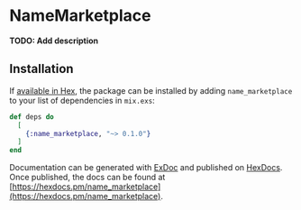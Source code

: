 # NameMarketplace

**TODO: Add description**

## Installation

If [available in Hex](https://hex.pm/docs/publish), the package can be installed
by adding `name_marketplace` to your list of dependencies in `mix.exs`:

```elixir
def deps do
  [
    {:name_marketplace, "~> 0.1.0"}
  ]
end
```

Documentation can be generated with [ExDoc](https://github.com/elixir-lang/ex_doc)
and published on [HexDocs](https://hexdocs.pm). Once published, the docs can
be found at [https://hexdocs.pm/name_marketplace](https://hexdocs.pm/name_marketplace).

